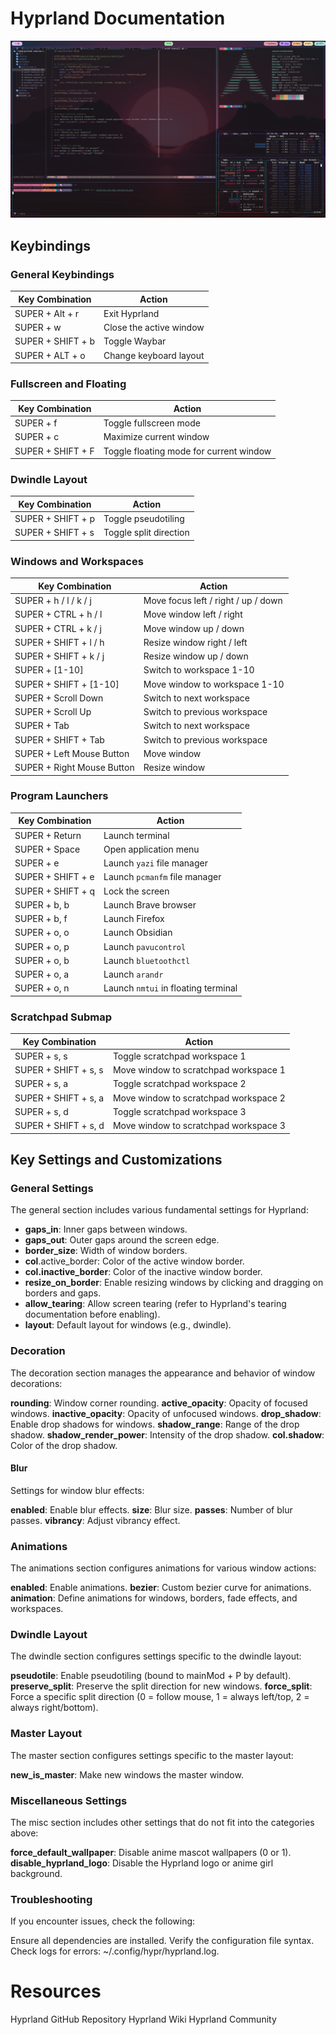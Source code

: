 # Hyprland Documentation

![Working Laptop Setup](../../images/desktop-vim-spt-neofetch.png)

## Keybindings

### General Keybindings

| Key Combination           | Action                                 |
|---------------------------|----------------------------------------|
| SUPER + Alt + r           | Exit Hyprland                          |
| SUPER + w                 | Close the active window                |
| SUPER + SHIFT + b         | Toggle Waybar                          |
| SUPER + ALT + o           | Change keyboard layout                 |

### Fullscreen and Floating

| Key Combination           | Action                                 |
|---------------------------|----------------------------------------|
| SUPER + f                 | Toggle fullscreen mode                 |
| SUPER + c                 | Maximize current window                |
| SUPER + SHIFT + F         | Toggle floating mode for current window|

### Dwindle Layout

| Key Combination           | Action                                 |
|---------------------------|----------------------------------------|
| SUPER + SHIFT + p         | Toggle pseudotiling                    |
| SUPER + SHIFT + s         | Toggle split direction                 |

### Windows and Workspaces

| Key Combination           | Action                                 |
|---------------------------|----------------------------------------|
| SUPER + h / l / k / j     | Move focus left / right / up / down    |
| SUPER + CTRL + h / l      | Move window left / right               |
| SUPER + CTRL + k / j      | Move window up / down                  |
| SUPER + SHIFT + l / h     | Resize window right / left             |
| SUPER + SHIFT + k / j     | Resize window up / down                |
| SUPER + [1-10]            | Switch to workspace 1-10               |
| SUPER + SHIFT + [1-10]    | Move window to workspace 1-10          |
| SUPER + Scroll Down       | Switch to next workspace               |
| SUPER + Scroll Up         | Switch to previous workspace           |
| SUPER + Tab               | Switch to next workspace               |
| SUPER + SHIFT + Tab       | Switch to previous workspace           |
| SUPER + Left Mouse Button | Move window                            |
| SUPER + Right Mouse Button| Resize window                          |

### Program Launchers

| Key Combination           | Action                                 |
|---------------------------|----------------------------------------|
| SUPER + Return            | Launch terminal                        |
| SUPER + Space             | Open application menu                  |
| SUPER + e                 | Launch `yazi` file manager             |
| SUPER + SHIFT + e         | Launch `pcmanfm` file manager          |
| SUPER + SHIFT + q         | Lock the screen                        |
| SUPER + b, b              | Launch Brave browser                   |
| SUPER + b, f              | Launch Firefox                         |
| SUPER + o, o              | Launch Obsidian                        |
| SUPER + o, p              | Launch `pavucontrol`                   |
| SUPER + o, b              | Launch `bluetoothctl`                  |
| SUPER + o, a              | Launch `arandr`                        |
| SUPER + o, n              | Launch `nmtui` in floating terminal    |

### Scratchpad Submap

| Key Combination           | Action                                 |
|---------------------------|----------------------------------------|
| SUPER + s, s              | Toggle scratchpad workspace 1          |
| SUPER + SHIFT + s, s      | Move window to scratchpad workspace 1  |
| SUPER + s, a              | Toggle scratchpad workspace 2          |
| SUPER + SHIFT + s, a      | Move window to scratchpad workspace 2  |
| SUPER + s, d              | Toggle scratchpad workspace 3          |
| SUPER + SHIFT + s, d      | Move window to scratchpad workspace 3  |

## Key Settings and Customizations

### General Settings
The general section includes various fundamental settings for Hyprland:

* **gaps_in**: Inner gaps between windows.
* **gaps_out**: Outer gaps around the screen edge.
* **border_size**: Width of window borders.
* **col**.active_border: Color of the active window border.
* **col.inactive_border**: Color of the inactive window border.
* **resize_on_border**: Enable resizing windows by clicking and dragging on borders and gaps.
* **allow_tearing**: Allow screen tearing (refer to Hyprland's tearing documentation before enabling).
* **layout**: Default layout for windows (e.g., dwindle).

### Decoration
The decoration section manages the appearance and behavior of window decorations:

**rounding**: Window corner rounding.
**active_opacity**: Opacity of focused windows.
**inactive_opacity**: Opacity of unfocused windows.
**drop_shadow**: Enable drop shadows for windows.
**shadow_range**: Range of the drop shadow.
**shadow_render_power**: Intensity of the drop shadow.
**col.shadow**: Color of the drop shadow.

#### Blur
Settings for window blur effects:

**enabled**: Enable blur effects.
**size**: Blur size.
**passes**: Number of blur passes.
**vibrancy**: Adjust vibrancy effect.

### Animations
The animations section configures animations for various window actions:

**enabled**: Enable animations.
**bezier**: Custom bezier curve for animations.
**animation**: Define animations for windows, borders, fade effects, and workspaces.

### Dwindle Layout
The dwindle section configures settings specific to the dwindle layout:

**pseudotile**: Enable pseudotiling (bound to mainMod + P by default).
**preserve_split**: Preserve the split direction for new windows.
**force_split**: Force a specific split direction (0 = follow mouse, 1 = always left/top, 2 = always right/bottom).

### Master Layout
The master section configures settings specific to the master layout:

**new_is_master**: Make new windows the master window.

### Miscellaneous Settings
The misc section includes other settings that do not fit into the categories above:

**force_default_wallpaper**: Disable anime mascot wallpapers (0 or 1).
**disable_hyprland_logo**: Disable the Hyprland logo or anime girl background.

### Troubleshooting
If you encounter issues, check the following:

Ensure all dependencies are installed.
Verify the configuration file syntax.
Check logs for errors: ~/.config/hypr/hyprland.log.

# Resources
Hyprland GitHub Repository
Hyprland Wiki
Hyprland Community

